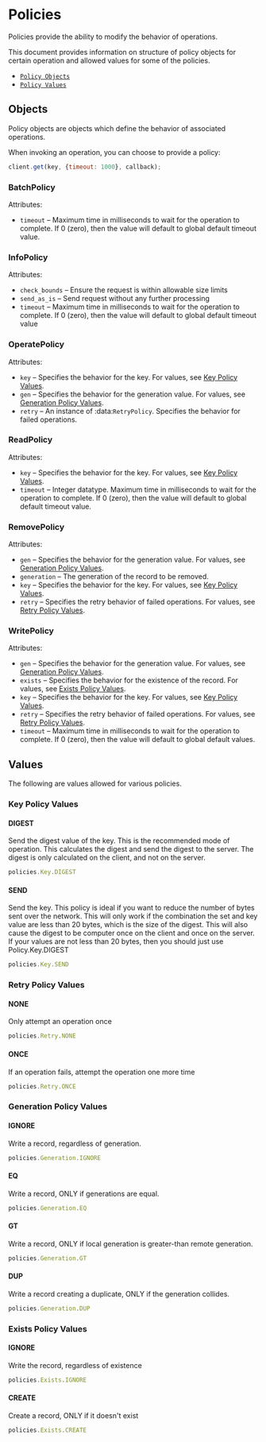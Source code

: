# Policies

Policies provide the ability to modify the behavior of operations.

This document provides information on structure of policy objects for certain 
operation and allowed values for some of the policies.

- [`Policy Objects`](#Objects)
- [`Policy Values`](#Values)


<a name="Objects"></a>
## Objects

Policy objects are objects which define the behavior of associated operations.

When invoking an operation, you can choose to provide a policy:

```js
client.get(key, {timeout: 1000}, callback);
```

<!--
################################################################################
BatchPolicy
################################################################################
-->
<a name="BatchPolicy"></a>

### BatchPolicy 

Attributes:

- `timeout`         – Maximum time in milliseconds to wait for the operation to
                      complete. If 0 (zero), then the value will default to 
                      global default timeout value.

<!--
################################################################################
InfoPolicy
################################################################################
-->
<a name="InfoPolicy"></a>

### InfoPolicy 

Attributes:

- `check_bounds`    – Ensure the request is within allowable size limits
- `send_as_is`      – Send request without any further processing
- `timeout`         – Maximum time in milliseconds to wait for the operation to 
                      complete. If 0 (zero), then the value will default to 
                      global default timeout value


<!--
################################################################################
OperatePolicy
################################################################################
-->
<a name="OperatePolicy"></a>

### OperatePolicy 

Attributes:

- `key`             – Specifies the behavior for the key. 
                       For values, see [Key Policy Values](policy_values.md#key).
- `gen`             – Specifies the behavior for the generation value.
                      For values, see [Generation Policy Values](policy_values.md#gen).
- `retry`           – An instance of :data:`RetryPolicy`. Specifies the behavior
                      for failed operations.

<!--
################################################################################
ReadPolicy
################################################################################
-->
<a name="ReadPolicy"></a>

### ReadPolicy 

Attributes:

- `key`             – Specifies the behavior for the key. 
                      For values, see [Key Policy Values](policy_values.md#key).
- `timeout`         – Integer datatype. Maximum time in milliseconds to wait for
                      the operation to complete. If 0 (zero), then the value 
                      will default to global default timeout value.


<!--
################################################################################
RemovePolicy
################################################################################
-->
<a name="RemovePolicy"></a>

### RemovePolicy 

Attributes:

- `gen`             – Specifies the behavior for the generation value.
                      For values, see [Generation Policy Values](policy_values.md#gen).
- `generation`      – The generation of the record to be removed.
- `key`             – Specifies the behavior for the key. 
                      For values, see [Key Policy Values](policy_values.md#key).
- `retry`           – Specifies the retry behavior of failed operations.
                      For values, see [Retry Policy Values](policy_values.md#retry).

<!--
################################################################################
WritePolicy
################################################################################
-->
<a name="WritePolicy"></a>

### WritePolicy 

Attributes:

- `gen`             – Specifies the behavior for the generation value.
                      For values, see [Generation Policy Values](policy_values.md#gen).
- `exists`          – Specifies the behavior for the existence of the record.
                      For values, see [Exists Policy Values](policy_values.md#exists).
- `key`             – Specifies the behavior for the key. 
                      For values, see [Key Policy Values](policy_values.md#key).
- `retry`           – Specifies the retry behavior of failed operations.
                      For values, see [Retry Policy Values](policy_values.md#retry).
- `timeout`         – Maximum time in milliseconds to wait for the operation to
                      complete. If 0 (zero), then the value will default to 
                      global default values.


<a name="Values"></a>
## Values

The following are values allowed for various policies.

<!--
################################################################################
key
################################################################################
-->
<a name="key"></a>

### Key Policy Values

#### DIGEST

Send the digest value of the key. This is the recommended mode of operation. This calculates the digest and send the digest to the server. The digest is only calculated on the client, and not on the server. 

```js
policies.Key.DIGEST
```

#### SEND

Send the key. This policy is ideal if you want to reduce the number of bytes sent over the network. This will only work if the combination the set and key value are less than 20 bytes, which is the size of the digest. This will also cause the digest to be computer once on the client and once on the server. If your values are not less than 20 bytes, then you should just use Policy.Key.DIGEST

```js
policies.Key.SEND
```

<!--
################################################################################
retry
################################################################################
-->
<a name="retry"></a>

### Retry Policy Values

#### NONE

Only attempt an operation once

```js
policies.Retry.NONE
```

#### ONCE

If an operation fails, attempt the operation one more time

```js
policies.Retry.ONCE
```

<!--
################################################################################
gen
################################################################################
-->
<a name="gen"></a>

### Generation Policy Values

#### IGNORE

Write a record, regardless of generation.

```js
policies.Generation.IGNORE
```

#### EQ

Write a record, ONLY if generations are equal.

```js
policies.Generation.EQ
```

#### GT

Write a record, ONLY if local generation is greater-than remote generation.

```js
policies.Generation.GT
```

#### DUP

Write a record creating a duplicate, ONLY if the generation collides.

```js
policies.Generation.DUP
```

<!--
################################################################################
exists
################################################################################
-->
<a name="exists"></a>

### Exists Policy Values

#### IGNORE

Write the record, regardless of existence

```js
policies.Exists.IGNORE
```

#### CREATE

Create a record, ONLY if it doesn't exist

```js
policies.Exists.CREATE
```
